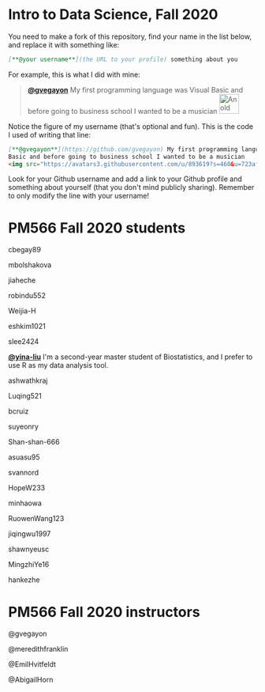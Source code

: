 # Intro to Data Science, Fall 2020

You need to make a fork of this repository, find your name in the list below, and replace it with something like:

```md
[**@your username**](the URL to your profile) something about you
```

For example, this is what I did with mine:

> [**@gvegayon**](https://github.com/gvegayon) My first programming language was Visual Basic and before going to business school I wanted to be a musician <img src="https://avatars3.githubusercontent.com/u/893619?s=460&u=723af9d8b02e277a5a91e0c179bbdf4450abec4b&v=4" alt="An old picture of me" width="40px">

Notice the figure of my username (that's optional and fun). This is the code I used of writing that line:

```md
[**@gvegayon**](https://github.com/gvegayon) My first programming language was Visual
Basic and before going to business school I wanted to be a musician
<img src="https://avatars3.githubusercontent.com/u/893619?s=460&u=723af9d8b02e277a5a91e0c179bbdf4450abec4b&v=4" alt="An old picture of me" width="40px">
```
Look for your Github username and add a link to your Github profile and something about
yourself (that you don't mind publicly sharing). Remember to only modify the line with your
username!

# PM566 Fall 2020 students




cbegay89

mbolshakova

jiaheche

robindu552



Weijia-H



eshkim1021

slee2424



[**@yina-liu**](https://github.com/yina-liu) I'm a second-year master student of Biostatistics, and I prefer to use R as my data analysis tool.

ashwathkraj

Luqing521

bcruiz

suyeonry

Shan-shan-666



asuasu95



svannord

HopeW233

minhaowa

RuowenWang123

jiqingwu1997

shawnyeusc

MingzhiYe16

hankezhe


# PM566 Fall 2020 instructors

@gvegayon

@meredithfranklin

@EmilHvitfeldt

@AbigailHorn
